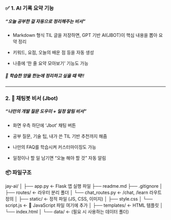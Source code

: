 

### ✅ 1. AI 기록 요약 기능

##### “오늘 공부한 걸 자동으로 정리해주는 비서”

- Markdown 형식 TIL 글을 저장하면, GPT 기반 AI(JBOT)이 핵심 내용을 뽑아 요약 정리

- 키워드, 요점, 오늘의 배운 점 등을 자동 생성

- 나중에 ‘한 줄 요약 모아보기’ 기능도 가능

##### 📌 학습한 양을 한눈에 정리하고 싶을 때 딱!!

<hr/>

### 2. 🤖 채팅봇 비서 (Jbot)

##### “나만의 개발 질문 도우미 + 일정 알림 비서”

- 화면 우측 하단에 ‘Jbot’ 채팅 버튼

- 공부 질문, 기술 팁, 내가 쓴 TIL 기반 추천까지 해줌

- 나만의 FAQ를 학습시켜 커스터마이징도 가능

- 일정이나 할 일 남기면 “오늘 해야 할 것” 자동 알림


### 📦 파일구조

jay-ai/
│
├── app.py                ← Flask 앱 실행 파일
├── readme.md
├── .gitignore
│
├── routes/                      ← 라우터 분리 폴더
│   └── chat_routes.py           ← /chat, /learn 라우트 정의
│
├── static/               ← 정적 파일 (JS, CSS, 이미지)
│   ├── style.css
│   └── script.js         ← 🔹 JavaScript 파일 여기에 추가
│
├── templates/            ← HTML 템플릿
│   └── index.html
│
└── data/                 ← (필요 시 사용하는 데이터 폴더)